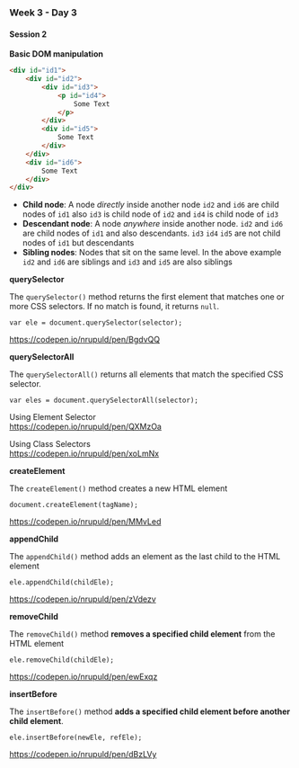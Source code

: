 ### Week 3 - Day 3

#### Session 2

**Basic DOM manipulation**

```html
<div id="id1">
    <div id="id2">
        <div id="id3">
            <p id="id4">
                Some Text
            </p>
        </div>
        <div id="id5">
            Some Text
        </div>
    </div>
    <div id="id6">
        Some Text
    </div>
</div>
```

- **Child node**: A node *directly* inside another node `id2` and `id6` are child nodes of `id1`  also `id3` is child node of `id2` and `id4` is child node of `id3`
- **Descendant node**: A node *anywhere* inside another node. `id2` and `id6` are child nodes of `id1` and also descendants. `id3` `id4` `id5` are not child nodes of `id1` but descendants
- **Sibling nodes**: Nodes that sit on the same level. In the above example `id2` and `id6` are siblings and `id3` and `id5` are also siblings



**querySelector**

The `querySelector()` method returns the first element that matches one or more CSS selectors. If no match is found, it returns `null`.

```
var ele = document.querySelector(selector);
```

https://codepen.io/nrupuld/pen/BgdvQQ



**querySelectorAll**

The `querySelectorAll()` returns all elements that match the specified CSS selector.  

```
var eles = document.querySelectorAll(selector);
```

Using Element Selector  
https://codepen.io/nrupuld/pen/QXMzOa  

Using Class Selectors  
https://codepen.io/nrupuld/pen/xoLmNx



**createElement**

The `createElement()` method creates a new HTML element  

```
document.createElement(tagName);
```

https://codepen.io/nrupuld/pen/MMvLed  



**appendChild**

The `appendChild()` method adds an element as the last child to the HTML element

```
ele.appendChild(childEle);
```

https://codepen.io/nrupuld/pen/zVdezv



**removeChild**

The `removeChild()` method **removes a specified child element** from the HTML element

```
ele.removeChild(childEle);
```

https://codepen.io/nrupuld/pen/ewExqz



**insertBefore**

The `insertBefore()` method **adds a specified child element before another child element**.

```
ele.insertBefore(newEle, refEle);
```

https://codepen.io/nrupuld/pen/dBzLVy